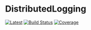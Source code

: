# DistributedLogging

[![Latest](https://img.shields.io/badge/docs-latest-blue.svg)](https://invenia.pages.invenia.ca/DistributedLogging.jl/)
[![Build Status](https://gitlab.invenia.ca/invenia/DistributedLogging.jl/badges/master/build.svg)](https://gitlab.invenia.ca/invenia/DistributedLogging.jl/commits/master)
[![Coverage](https://gitlab.invenia.ca/invenia/DistributedLogging.jl/badges/master/coverage.svg)](https://gitlab.invenia.ca/invenia/DistributedLogging.jl/commits/master)
